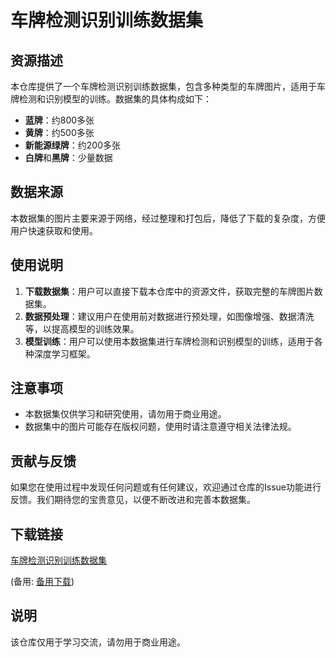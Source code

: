 # 车牌检测识别训练数据集

## 资源描述

本仓库提供了一个车牌检测识别训练数据集，包含多种类型的车牌图片，适用于车牌检测和识别模型的训练。数据集的具体构成如下：

- **蓝牌**：约800多张
- **黄牌**：约500多张
- **新能源绿牌**：约200多张
- **白牌**和**黑牌**：少量数据

## 数据来源

本数据集的图片主要来源于网络，经过整理和打包后，降低了下载的复杂度，方便用户快速获取和使用。

## 使用说明

1. **下载数据集**：用户可以直接下载本仓库中的资源文件，获取完整的车牌图片数据集。
2. **数据预处理**：建议用户在使用前对数据进行预处理，如图像增强、数据清洗等，以提高模型的训练效果。
3. **模型训练**：用户可以使用本数据集进行车牌检测和识别模型的训练，适用于各种深度学习框架。

## 注意事项

- 本数据集仅供学习和研究使用，请勿用于商业用途。
- 数据集中的图片可能存在版权问题，使用时请注意遵守相关法律法规。

## 贡献与反馈

如果您在使用过程中发现任何问题或有任何建议，欢迎通过仓库的Issue功能进行反馈。我们期待您的宝贵意见，以便不断改进和完善本数据集。

## 下载链接
[车牌检测识别训练数据集](https://pan.quark.cn/s/18e8d29fc713) 

(备用: [备用下载](https://pan.baidu.com/s/1qDJX8Zw_gFcZ32jUE2vQGg?pwd=1234))

## 说明

该仓库仅用于学习交流，请勿用于商业用途。
